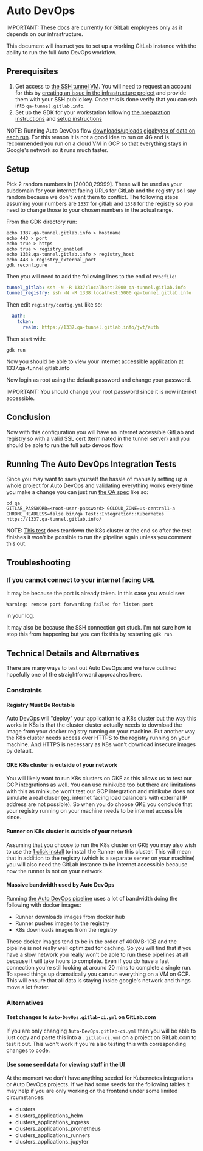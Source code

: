 # Auto DevOps

IMPORTANT: These docs are currently for GitLab employees only as it
depends on our infrastructure.

This document will instruct you to set up a working GitLab instance with
the ability to run the full Auto DevOps workflow.

## Prerequisites

1. Get access to [the SSH tunnel
   VM](https://gitlab.com/gitlab-com/infrastructure/issues/4298). You
   will need to request an account for this by [creating an issue in the
   infrastructure
   project](https://gitlab.com/gitlab-com/infrastructure/issues/new) and
   provide them with your SSH public key. Once this is done verify that
   you can ssh into `qa-tunnel.gitlab.info`.
1. Set up the GDK for your workstation following [the preparation
   instructions](../prepare.md) and [setup instructions](../set-up-gdk.md)

NOTE: Running Auto DevOps flow [downloads/uploads gigabytes of data on each
run](#massive-bandwidth-used-by-auto-devops). For this reason it is not a good
idea to run on 4G and is recommended you run on a cloud VM in GCP so that
everything stays in Google's network so it runs much faster.

## Setup

Pick 2 random numbers in [20000,29999]. These will be used as your subdomain for
your internet facing URLs for GitLab and the registry so I say random because we don't want them to
conflict. The following steps assuming your numbers are `1337` for gitlab and
`1338` for the registry so you need to change those to your chosen numbers in the
actual range.

From the GDK directory run:

```
echo 1337.qa-tunnel.gitlab.info > hostname
echo 443 > port
echo true > https
echo true > registry_enabled
echo 1338.qa-tunnel.gitlab.info > registry_host
echo 443 > registry_external_port
gdk reconfigure
```

Then you will need to add the following lines to the end of `Procfile`:

```yml
tunnel_gitlab: ssh -N -R 1337:localhost:3000 qa-tunnel.gitlab.info
tunnel_registry: ssh -N -R 1338:localhost:5000 qa-tunnel.gitlab.info
```

Then edit `registry/config.yml` like so:

```yml
  auth:
    token:
      realm: https://1337.qa-tunnel.gitlab.info/jwt/auth
```

Then start with:

```
gdk run
```

Now you should be able to view your internet accessible application at
1337.qa-tunnel.gitlab.info

Now login as root using the default password and change your password.

IMPORTANT: You should change your root password since it is now internet
accessible.

## Conclusion

Now with this configuration you will have an internet accessible GitLab
and registry so with a valid SSL cert (terminated in the tunnel server)
and you should be able to run the full auto devops flow.

## Running The Auto DevOps Integration Tests

Since you may want to save yourself the hassle of manually setting up a whole
project for Auto DevOps and validating everything works every time you make a
change you can just run [the QA
spec](https://gitlab.com/gitlab-org/gitlab-ce/blob/master/qa/qa/specs/features/project/auto_devops_spec.rb)
like so:

```
cd qa
GITLAB_PASSWORD=<root-user-password> GCLOUD_ZONE=us-central1-a CHROME_HEADLESS=false bin/qa Test::Integration::Kubernetes https://1337.qa-tunnel.gitlab.info/
```

NOTE: [This
test](https://gitlab.com/gitlab-org/gitlab-ce/blob/master/qa/qa/specs/features/project/auto_devops_spec.rb#L6)
does teardown the K8s cluster at the end so after the test finishes it won't be
possible to run the pipeline again unless you comment this out.

## Troubleshooting

### If you cannot connect to your internet facing URL

It may be because the port is already taken. In this case you would see:

```
Warning: remote port forwarding failed for listen port
```

in your log.

It may also be because the SSH connection got stuck. I'm not sure how to
stop this from happening but you can fix this by restarting `gdk run`.

## Technical Details and Alternatives

There are many ways to test out Auto DevOps and we have outlined hopefully one
of the straightforward approaches here.

### Constraints

#### Registry Must Be Routable

Auto DevOps will "deploy" your application to a K8s cluster but the way
this works in K8s is that the cluster cluster actually needs to
download the image from your docker registry running on your machine. Put
another way the K8s cluster needs access over HTTPS to the registry running
on your machine. And HTTPS is necessary as K8s won't download insecure images
by default.

#### GKE K8s cluster is outside of your network

You will likely want to run K8s clusters on GKE as this allows us to test our
GCP integrations as well. You can use minikube too but there are limitations
with this as minikube won't test our GCP integration and minikube does not
simulate a real cluser (eg. internet facing load balancers with external IP
address are not possible). So when you do choose GKE you conclude that your
registry running on your machine needs to be internet accessible since.

#### Runner on K8s cluster is outside of your network

Assuming that you choose to run the K8s cluster on GKE you may also wish to use
the [1 click
install](https://docs.gitlab.com/ee/user/project/clusters/#installing-applications)
to install the Runner on this cluster. This will mean that in addition to the
registry (which is a separate server on your machine) you will also need the
GitLab instance to be internet accessible because now the runner is not on your
network.

#### Massive bandwidth used by Auto DevOps

Running [the Auto DevOps
pipeline](https://gitlab.com/gitlab-org/gitlab-ce/blob/master/vendor/gitlab-ci-yml/Auto-DevOps.gitlab-ci.yml)
uses a lot of bandwidth doing the following with docker images:

- Runner downloads images from docker hub
- Runner pushes images to the registry
- K8s downloads images from the registry

These docker images tend to be in the order of 400MB-1GB and the pipeline is
not really well optimized for caching. So you will find that if you have a slow
network you really won't be able to run these pipelines at all because it will
take hours to complete. Even if you do have a fast connection you're still
looking at around 20 mins to complete a single run. To speed things up
dramatically you can run everything on a VM on GCP. This will ensure that all
data is staying inside google's network and things move a lot faster.

### Alternatives

#### Test changes to `Auto-DevOps.gitlab-ci.yml` on GitLab.com

If you are only changing `Auto-DevOps.gitlab-ci.yml` then you will be
able to just copy and paste this into a `.gitlab-ci.yml` on a project on
GitLab.com to test it out. This won't work if you're also testing this
with corresponding changes to code.

#### Use some seed data for viewing stuff in the UI

At the moment we don't have anything seeded for Kubernetes integrations
or Auto DevOps projects. If we had some seeds for the following tables it
may help if you are only working on the frontend under some limited
circumstances:

- clusters
- clusters_applications_helm
- clusters_applications_ingress
- clusters_applications_prometheus
- clusters_applications_runners
- clusters_applications_jupyter
